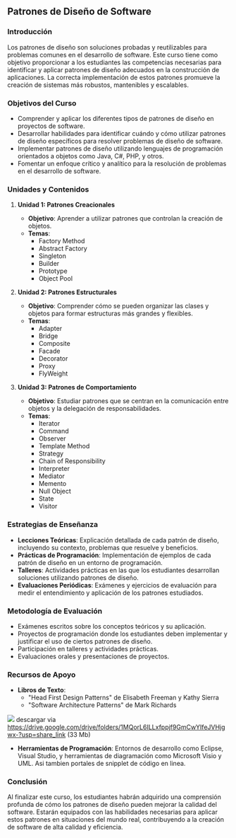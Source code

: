 


## Patrones de Diseño de Software

### Introducción
Los patrones de diseño son soluciones probadas y reutilizables para problemas comunes en el desarrollo de software. Este curso tiene como objetivo proporcionar a los estudiantes las competencias necesarias para identificar y aplicar patrones de diseño adecuados en la construcción de aplicaciones. La correcta implementación de estos patrones promueve la creación de sistemas más robustos, mantenibles y escalables.

### Objetivos del Curso
- Comprender y aplicar los diferentes tipos de patrones de diseño en proyectos de software.
- Desarrollar habilidades para identificar cuándo y cómo utilizar patrones de diseño específicos para resolver problemas de diseño de software.
- Implementar patrones de diseño utilizando lenguajes de programación orientados a objetos como Java, C#, PHP, y otros.
- Fomentar un enfoque crítico y analítico para la resolución de problemas en el desarrollo de software.

### Unidades y Contenidos
1. **Unidad 1: Patrones Creacionales**
   - **Objetivo**: Aprender a utilizar patrones que controlan la creación de objetos.
   - **Temas**:
     - Factory Method
     - Abstract Factory
     - Singleton
     - Builder
     - Prototype
     - Object Pool

2. **Unidad 2: Patrones Estructurales**
   - **Objetivo**: Comprender cómo se pueden organizar las clases y objetos para formar estructuras más grandes y flexibles.
   - **Temas**:
     - Adapter
     - Bridge
     - Composite
     - Facade
     - Decorator
     - Proxy
     - FlyWeight

3. **Unidad 3: Patrones de Comportamiento**
   - **Objetivo**: Estudiar patrones que se centran en la comunicación entre objetos y la delegación de responsabilidades.
   - **Temas**:
     - Iterator
     - Command
     - Observer
     - Template Method
     - Strategy
     - Chain of Responsibility
     - Interpreter
     - Mediator
     - Memento
     - Null Object
     - State
     - Visitor

### Estrategias de Enseñanza
- **Lecciones Teóricas**: Explicación detallada de cada patrón de diseño, incluyendo su contexto, problemas que resuelve y beneficios.
- **Prácticas de Programación**: Implementación de ejemplos de cada patrón de diseño en un entorno de programación.
- **Talleres**: Actividades prácticas en las que los estudiantes desarrollan soluciones utilizando patrones de diseño.
- **Evaluaciones Periódicas**: Exámenes y ejercicios de evaluación para medir el entendimiento y aplicación de los patrones estudiados.

### Metodología de Evaluación
- Exámenes escritos sobre los conceptos teóricos y su aplicación.
- Proyectos de programación donde los estudiantes deben implementar y justificar el uso de ciertos patrones de diseño.
- Participación en talleres y actividades prácticas.
- Evaluaciones orales y presentaciones de proyectos.

### Recursos de Apoyo
- **Libros de Texto**:
  - "Head First Design Patterns" de Elisabeth Freeman y Kathy Sierra
  - "Software Architecture Patterns" de Mark Richards
 
![](<img width="816" alt="pddbook1" src="https://github.com/user-attachments/assets/bf960854-b3f3-402e-8016-b9b739d8ac6f">) descargar via https://drive.google.com/drive/folders/1MQorL6ILLxfppjf9GmCwYIfeJVHjgwx-?usp=share_link (33 Mb)


- **Herramientas de Programación**: Entornos de desarrollo como Eclipse, Visual Studio, y herramientas de diagramación como Microsoft Visio y UML. Asi tambien portales de snipplet de código en linea.

### Conclusión
Al finalizar este curso, los estudiantes habrán adquirido una comprensión profunda de cómo los patrones de diseño pueden mejorar la calidad del software. Estarán equipados con las habilidades necesarias para aplicar estos patrones en situaciones del mundo real, contribuyendo a la creación de software de alta calidad y eficiencia.

